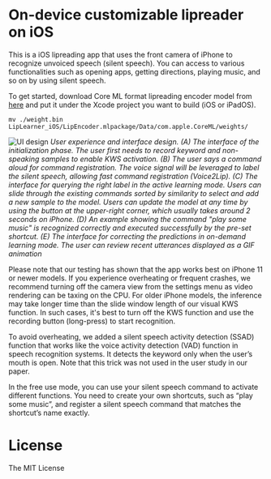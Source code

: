 
# On-device customizable lipreader on iOS

This is a iOS lipreading app that uses the front camera of iPhone to recognize unvoiced speech (silent speech). You can access to various functionalities such as opening apps, getting directions, playing music, and so on by using silent speech.

To get started, download Core ML format lipreading encoder model from [here](https://drive.google.com/file/d/1RK7no1QH8QFZzjVrmg64X8wuCLRfJzu3/view?usp=share_link) and put it under the Xcode project you want to build (iOS or iPadOS).

```
mv ./weight.bin LipLearner_iOS/LipEncoder.mlpackage/Data/com.apple.CoreML/weights/
```

![UI design](src/UIdesign.png)
*User experience and interface design. (A) The interface of the initialization phase. The user first needs to record keyword and non-speaking samples to enable KWS activation. (B) The user says a command aloud for command registration. The voice signal will be leveraged to label the silent speech, allowing fast command registration (Voice2Lip). (C) The interface for querying the right label in the active learning mode. Users can slide through the existing commands sorted by similarity to select and add a new sample to the model. Users can update the model at any time by using the button at the upper-right corner, which usually takes around 2 seconds on iPhone. (D) An example showing the command "play some music" is recognized correctly and executed successfully by the pre-set shortcut. (E) The interface for correcting the predictions in on-demand learning mode. The user can review recent utterances displayed as a GIF animation*


Please note that our testing has shown that the app works best on iPhone 11 or newer models. If you experience overheating or frequent crashes, we recommend turning off the camera view from the settings menu as video rendering can be taxing on the CPU. For older iPhone models, the inference may take longer time than the slide window length of our visual KWS function. In such cases, it's best to turn off the KWS function and use the recording button (long-press) to start recognition.

To avoid overheating, we added a silent speech activity detection (SSAD) function that works like the voice activity detection (VAD) function in speech recognition systems. It detects the keyword only when the user’s mouth is open. Note that this trick was not used in the user study in our paper.

In the free use mode, you can use your silent speech command to activate different functions. You need to create your own shortcuts, such as “play some music”, and register a silent speech command that matches the shortcut’s name exactly.



# License

The MIT License
